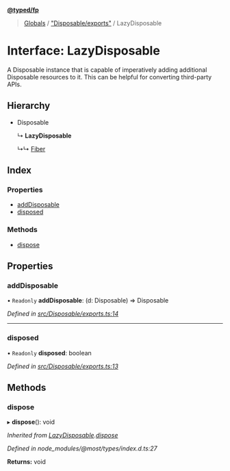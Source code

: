 **[@typed/fp](../README.md)**

> [Globals](../globals.md) / ["Disposable/exports"](../modules/_disposable_exports_.md) / LazyDisposable

# Interface: LazyDisposable

A Disposable instance that is capable of imperatively adding additional
Disposable resources to it. This can be helpful for converting third-party APIs.

## Hierarchy

* Disposable

  ↳ **LazyDisposable**

  ↳↳ [Fiber](_fiber_fiber_.fiber.md)

## Index

### Properties

* [addDisposable](_disposable_exports_.lazydisposable.md#adddisposable)
* [disposed](_disposable_exports_.lazydisposable.md#disposed)

### Methods

* [dispose](_disposable_exports_.lazydisposable.md#dispose)

## Properties

### addDisposable

• `Readonly` **addDisposable**: (d: Disposable) => Disposable

*Defined in [src/Disposable/exports.ts:14](https://github.com/TylorS/typed-fp/blob/8639976/src/Disposable/exports.ts#L14)*

___

### disposed

• `Readonly` **disposed**: boolean

*Defined in [src/Disposable/exports.ts:13](https://github.com/TylorS/typed-fp/blob/8639976/src/Disposable/exports.ts#L13)*

## Methods

### dispose

▸ **dispose**(): void

*Inherited from [LazyDisposable](_disposable_exports_.lazydisposable.md).[dispose](_disposable_exports_.lazydisposable.md#dispose)*

*Defined in node_modules/@most/types/index.d.ts:27*

**Returns:** void
